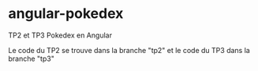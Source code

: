 # angular-pokedex
TP2 et TP3 Pokedex en Angular

Le code du TP2 se trouve dans la branche "tp2" et le code du TP3 dans la branche "tp3"

